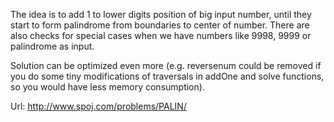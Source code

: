 The idea is to add 1 to lower digits position of big input number, until they start to form palindrome from boundaries to center of number. There are also checks for special cases when we have numbers like 9998, 9999 or palindrome as input.

Solution can be optimized even more (e.g. reversenum could be removed if you do some tiny modifications of traversals in addOne and solve functions, so you would have less memory consumption).

Url: http://www.spoj.com/problems/PALIN/

